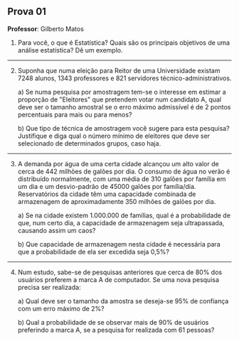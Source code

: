 ## Prova 01

**Professor**: Gilberto Matos

1. Para você, o que é Estatística? Quais são os principais objetivos de uma análise estatística? Dê um exemplo.

---

2. Suponha que numa eleição para Reitor de uma Universidade existam 7248 alunos, 1343 professores e 821 servidores técnico-administrativos.

    a) Se numa pesquisa por amostragem tem-se o interesse em estimar a proporção de "Eleitores" que pretendem votar num candidato A, qual deve ser o tamanho amostral se o erro máximo admissível é de 2 pontos percentuais para mais ou para menos?

    b) Que tipo de técnica de amostragem você sugere para esta pesquisa? Justifique e diga qual o número mínimo de eleitores que deve ser selecionado de determinados grupos, caso haja.

---

3. A demanda por água de uma certa cidade alcançou um alto valor de cerca de 442 milhões de galões por dia. O consumo de água no verão é distribuído normalmente, com uma média de 310 galões por família em um dia e um desvio-padrão de 45000 galões por família/dia. Reservatórios da cidade têm uma capacidade combinada de armazenagem de aproximadamente 350 milhões de galões por dia.

    a) Se na cidade existem 1.000.000 de famílias, qual é a probabilidade de que, num certo dia, a capacidade de armazenagem seja ultrapassada, causando assim um caos?

    b) Que capacidade de armazenagem nesta cidade é necessária para que a probabilidade de ela ser excedida seja 0,5%?

---

4. Num estudo, sabe-se de pesquisas anteriores que cerca de 80% dos usuários preferem a marca A de computador. Se uma nova pesquisa precisa ser realizada:

    a) Qual deve ser o tamanho da amostra se deseja-se 95% de confiança com um erro máximo de 2%?

    b) Qual a probabilidade de se observar mais de 90% de usuários preferindo a marca A, se a pesquisa for realizada com 61 pessoas?
